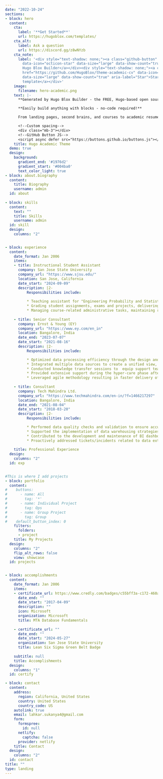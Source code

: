 ```yaml
---
date: "2022-10-24"
sections:
- block: hero
  content:
    cta:
      label: '**Get Started**'
      url: https://hugoblox.com/templates/
    cta_alt:
      label: Ask a question
      url: https://discord.gg/z8wNYzb
    cta_note:
      label: '<div style="text-shadow: none;"><a class="github-button" href="https://github.com/HugoBlox/hugo-blox-builder"
        data-icon="octicon-star" data-size="large" data-show-count="true" aria-label="Star">Star
        Hugo Blox Builder</a></div><div style="text-shadow: none;"><a class="github-button"
        href="https://github.com/HugoBlox/theme-academic-cv" data-icon="octicon-star"
        data-size="large" data-show-count="true" aria-label="Star">Star the Academic
        template</a></div>'
    image:
      filename: hero-academic.png
    text: |-
      **Generated by Hugo Blox Builder - the FREE, Hugo-based open source website builder trusted by 500,000+ sites.**

      **Easily build anything with blocks - no-code required!**

      From landing pages, second brains, and courses to academic resumés, conferences, and tech blogs.

      <!--Custom spacing-->
      <div class="mb-3"></div>
      <!--GitHub Button JS-->
      <script async defer src="https://buttons.github.io/buttons.js"></script>
    title: Hugo Academic Theme
  demo: true
  design:
    background:
      gradient_end: '#1976d2'
      gradient_start: '#004ba0'
      text_color_light: true
- block: about.biography
  content:
    title: Biography
    username: admin
  id: about
  
- block: skills
  content:
    text: ""
    title: Skills
    username: admin
  id: skill
  design:
    columns: "2"

    
- block: experience
  content:
    date_format: Jan 2006
    items:
    - title: Instructional Student Assistant
      company: San Jose State University
      company_url: "https://www.sjsu.edu/"
      location: San Jose, California
      date_start: "2024-09-09"
      description: |2-
          Responsibilities include:
          
          * Teaching assistant for "Engineering Probability and Statistics".
          * Grading student assignments, exams and projects, delivering feedback to aid in their academic development.
          * Managing course-related administrative tasks, maintaining records, supporting faculty research with data collection and literature reviews, and addressing student inquiries during office hours.
          
    - title: Senior Consultant
      company: Ernst & Young (EY)
      company_url: "https://www.ey.com/en_in"
      location: Bangalore, India
      date_end: "2023-07-07"
      date_start: "2021-08-16"
      description: |2-
          Responsibilities include:

          * Optimized data processing efficiency through the design and implementation of key SAP BI components and data flows.
          * Integrated multiple data sources to create a unified view, improving business operations and enhancing data integrity and reliability.
          * Conducted knowledge transfer sessions to  equip support teams with the necessary skills and insights. 
          * Provided extensive support during the hyper-care phase after successful GO-LIVE, ensuring a smooth transition.
          * Leveraged agile methodology resulting in faster delivery of BI solutions.
          
    - title: Consultant
      company: Tech Mahindra Ltd.
      company_url: "https://www.techmahindra.com/en-in/?f=1466217297"
      location: Bangalore, India
      date_end: "2021-08-04"
      date_start: "2018-03-20"
      description: |2-
          Responsibilities include:

          * Performed data quality checks and validation to ensure accurate data reporting for business intelligence solutions.
          * Supported the implementation of data warehousing strategies to optimize data storage and retrieval, streamlining data integration and accessibility.
          * Contributed to the development and maintenance of BI dashboards, enhancing data visibility.
          * Proactively addressed tickets/incidents related to data extractions, data load failures, and performance issues, mitigating risks and minimizing disruptions to business operations.
          
    title: Professional Experience
  design:
    columns: "2"
  id: exp
    

#This is where I add projects
- block: portfolio
  content:
#    buttons:
#      - name: All
#        tag: '*'
#      - name: Individual Project
#        tag: Ops
#      - name: Group Project
#        tag: Group
#    default_button_index: 0
    filters: 
      folders:
      - project
    title: My Projects
  design:
    columns: "2"
    flip_alt_rows: false
    view: showcase
  id: projects

  
- block: accomplishments
  content:
    date_format: Jan 2006
    items:
    - certificate_url: https://www.credly.com/badges/c55bff3a-c172-460a-89d7-502e8951d3c1/public_url
      date_end: ""
      date_start: "2017-04-09"
      description: ""
      icon: Microsoft
      organization: Microsoft
      title: MTA Database Fundamentals
      
    - certificate_url: ""
      date_end: ""
      date_start: "2024-05-27"
      organization: San Jose State University
      title: Lean Six Sigma Green Belt Badge
   
    subtitle: null
    title: Accomplishments
  design:
    columns: "1"    
  id: certify

- block: contact
  content:
    address:
      region: California, United States
      country: United States
      country_code: US
    autolink: true
    email: lahkar.sukanya4@gmail.com
    form:
      formspree:
        id: null
      netlify:
        captcha: false
      provider: netlify
    title: Contact
  design:
    columns: "2"
  id: contact
title: ""
type: landing
---
```

